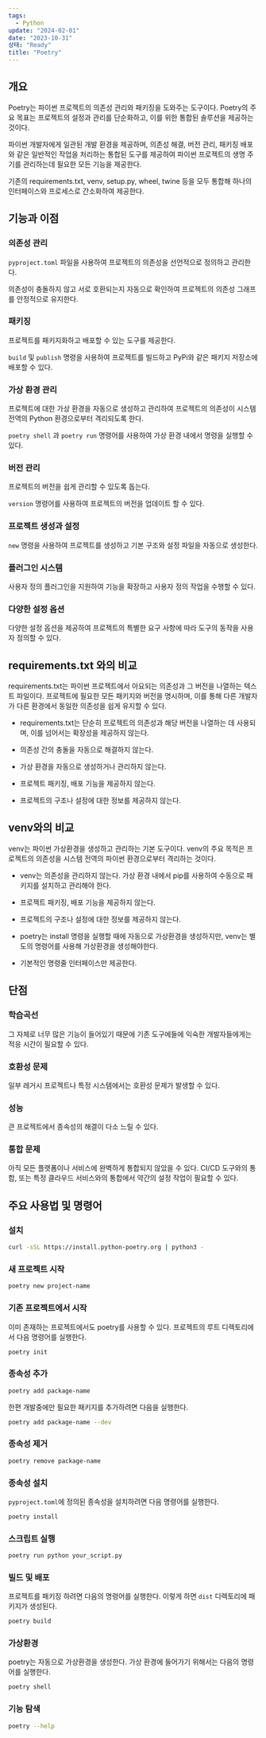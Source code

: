 ```yaml
---
tags:
  - Python
update: "2024-02-01"
date: "2023-10-31"
상태: "Ready"
title: "Poetry"
---
```

## 개요

Poetry는 파이썬 프로젝트의 의존성 관리와 패키징을 도와주는 도구이다. Poetry의 주요 목표는 프로젝트의 설정과 관리를 단순화하고, 이를 위한 통합된 솔루션을 제공하는 것이다. 

파이썬 개발자에게 일관된 개발 환경을 제공하며, 의존성 해결, 버전 관리, 패키징 배포와 같은 일반적인 작업을 처리하는 통합된 도구를 제공하여 파이썬 프로젝트의 생명 주기를 관리하는데 필요한 모든 기능을 제공한다. 

기존의 requirements.txt, venv, setup.py, wheel, twine 등을 모두 통합해 하나의 인터페이스와 프로세스로 간소화하여 제공한다. 

## 기능과 이점

### 의존성 관리

`pyproject.toml` 파일을 사용하여 프로젝트의 의존성을 선언적으로 정의하고 관리한다. 

의존성이 충돌하지 않고 서로 호환되는지 자동으로 확인하여 프로젝트의 의존성 그래프를 안정적으로 유지한다. 

### 패키징

프로젝트를 패키지화하고 배포할 수 있는 도구를 제공한다. 

`build` 및 `publish` 명령을 사용하여 프로젝트를 빌드하고 PyPi와 같은 패키지 저장소에 배포할 수 있다. 

### 가상 환경 관리

프로젝트에 대한 가상 환경을 자동으로 생성하고 관리하여 프로젝트의 의존성이 시스템 전역의 Python 환경으로부터 격리되도록 한다. 

`poetry shell` 과 `poetry run` 명령어를 사용하여 가상 환경 내에서 명령을 실행할 수 있다. 

### 버전 관리

프로젝트의 버전을 쉽게 관리할 수 있도록 돕는다. 

`version` 명령어를 사용하여 프로젝트의 버전을 업데이트 할 수 있다. 

### 프로젝트 생성과 설정

`new` 명령을 사용하여 프로젝트를 생성하고 기본 구조와 설정 파일을 자동으로 생성한다. 

### 플러그인 시스템

사용자 정의 플러그인을 지원하여 기능을 확장하고 사용자 정의 작업을 수행할 수 있다. 

### 다양한 설정 옵션

다양한 설정 옵션을 제공하여 프로젝트의 특별한 요구 사항에 따라 도구의 동작을 사용자 정의할 수 있다.  

## requirements.txt 와의 비교

requirements.txt는 파이썬 프로젝트에서 아요되는 의존성과 그 버전을 나열하는 텍스트 파일이다. 프로젝트에 필요한 모든 패키지와 버전을 명시하며, 이를 통해 다른 개발자가 다른 환경에서 동일한 의존성을 쉽게 유지할 수 있다. 

- requirements.txt는 단순히 프로젝트의 의존성과 해당 버전을 나열하는 데 사용되며, 이를 넘어서는 확장성을 제공하지 않는다.

- 의존성 간의 충돌을 자동으로 해결하지 않는다. 

- 가상 환경을 자동으로 생성하거나 관리하지 않는다. 

- 프로젝트 패키징, 배포 기능을 제공하지 않는다. 

- 프로젝트의 구조나 설정에 대한 정보를 제공하지 않는다. 

## venv와의 비교

venv는 파이썬 가상환경을 생성하고 관리하는 기본 도구이다. venv의 주요 목적은 프로젝트의 의존성을 시스템 전역의 파이썬 환경으로부터 격리하는 것이다. 

- venv는 의존성을 관리하지 않는다. 가상 환경 내에서 pip를 사용하여 수동으로 패키지를 설치하고 관리해야 한다. 

- 프로젝트 패키징, 배포 기능을 제공하지 않는다. 

- 프로젝트의 구조나 설정에 대한 정보를 제공하지 않는다. 

- poetry는 install 명령을 실행할 때에 자동으로 가상환경을 생성하지만, venv는 별도의 명령어를 사용해 가상환경을 생성해야한다. 

- 기본적인 명령줄 인터페이스만 제공한다. 

## 단점

### 학습곡선

그 자체로 너무 많은 기능이 들어있기 때문에 기존 도구에들에 익숙한 개발자들에게는 적응 시간이 필요할 수 있다. 

### 호환성 문제

일부 레거시 프로젝트나 특정 시스템에서는 호환성 문제가 발생할 수 있다. 

### 성능

큰 프로젝트에서 종속성의 해결이 다소 느릴 수 있다. 

### 통합 문제

아직 모든 플랫폼이나 서비스에 완벽하게 통합되지 않았을 수 있다. CI/CD 도구와의 통합, 또는 특정 클라우드 서비스와의 통합에서 약간의 설정 작업이 필요할 수 있다. 

## 주요 사용법 및 명령어

### 설치

```bash
curl -sSL https://install.python-poetry.org | python3 -
```

### 새 프로젝트 시작

```bash
poetry new project-name
```

### 기존 프로젝트에서 시작

이미 존재하는 프로젝트에서도 poetry를 사용할 수 있다. 프로젝트의 루트 디렉토리에서 다음 명령어를 실행한다. 

```bash
poetry init
```

### 종속성 추가

```bash
poetry add package-name
```

한편 개발중에만 필요한 패키지를 추가하려면 다음을 실행한다. 

```bash
poetry add package-name --dev
```

### 종속성 제거

```bash
poetry remove package-name
```

### 종속성 설치

`pyproject.toml`에 정의된 종속성을 설치하려면 다음 명령어를 실행한다. 

```bash
poetry install
```

### 스크립트 실행

```bash
poetry run python your_script.py
```

### 빌드 및 배포

프로젝트를 패키징 하려면 다음의 명령어를 실행한다. 이렇게 하면 `dist`  디렉토리에 패키지가 생성된다. 

```bash
poetry build
```

### 가상환경

poetry는 자동으로 가상환경을 생성한다. 가상 환경에 들어가기 위해서는 다음의 명령어를 실행한다. 

```bash
poetry shell
```

### 기능 탐색

```bash
poetry --help
```



